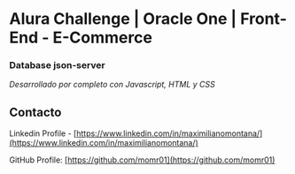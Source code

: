 # Alura Challenge | Oracle One | Front-End - E-Commerce

### Database json-server

_Desarrollado por completo con Javascript, HTML y CSS_

<!-- CONTACT -->

## Contacto

Linkedin Profile - [https://www.linkedin.com/in/maximilianomontana/](https://www.linkedin.com/in/maximilianomontana/)

GitHub Profile: [https://github.com/momr01](https://github.com/momr01)
